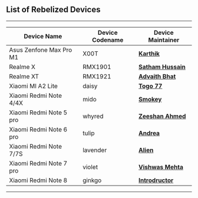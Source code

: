 List of Rebelized Devices
-------------------------
----------------------------------------------------------------------------------------------------
|         Device Name           | Device Codename  |        Device Maintainer                      |
|-------------------------------|------------------|-----------------------------------------------|
| Asus Zenfone Max Pro M1       | X00T             | [**Karthik**](https://t.me/le_heisenberg)     |
| Realme X                      | RMX1901          | [**Satham Hussain**](https://t.me/Sathamspot) |
| Realme XT                     | RMX1921          | [**Advaith Bhat**](https://t.me/advaithbhat)  |
| Xiaomi MI A2 Lite             | daisy            | [**Togo 77**](https://t.me/TogoFire)          |
| Xiaomi Redmi Note 4/4X        | mido             | [**Smokey**](https://t.me/smokey_18)          |
| Xiaomi Redmi Note 5 pro       | whyred           | [**Zeeshan Ahmed**](https://t.me/NAHSEEZ)     |
| Xiaomi Redmi Note 6 pro       | tulip            | [**Andrea**](https://t.me/andrysciortino)     |
| Xiaomi Redmi Note 7/7S        | lavender         | [**Alien**](https://t.me/JustAlien)           |
| Xiaomi Redmi Note 7 pro       | violet           | [**Vishwas Mehta**](https://t.me/mavji007)    |
| Xiaomi Redmi Note 8           | ginkgo           | [**Introdructor**](https://t.me/Introdructor) |
----------------------------------------------------------------------------------------------------
